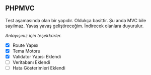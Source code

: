 ## PHPMVC

Test aşamasında olan bir yapıdır. Oldukça basittir. Şu anda MVC bile sayılmaz. Yavaş yavaş geliştireceğim. İndirecek olanlara duyurulur.

_Anlayışınız için teşekkürler._

- [x] Route Yapısı
- [x] Tema Motoru
- [x] Validator Yapısı Eklendi
- [ ] Veritabanı Eklendi
- [ ] Hata Gösterimleri Eklendi
